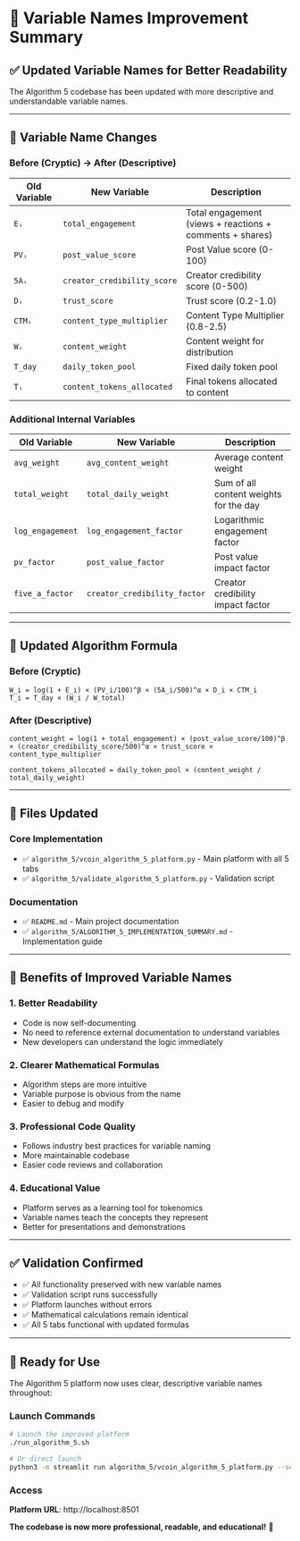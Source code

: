 # 📝 Variable Names Improvement Summary

## ✅ Updated Variable Names for Better Readability

The Algorithm 5 codebase has been updated with more descriptive and understandable variable names.

---

## 🔄 Variable Name Changes

### Before (Cryptic) → After (Descriptive)

| Old Variable | New Variable | Description |
|--------------|--------------|-------------|
| `Eᵢ` | `total_engagement` | Total engagement (views + reactions + comments + shares) |
| `PVᵢ` | `post_value_score` | Post Value score (0-100) |
| `5Aᵢ` | `creator_credibility_score` | Creator credibility score (0-500) |
| `Dᵢ` | `trust_score` | Trust score (0.2-1.0) |
| `CTMᵢ` | `content_type_multiplier` | Content Type Multiplier (0.8-2.5) |
| `Wᵢ` | `content_weight` | Content weight for distribution |
| `T_day` | `daily_token_pool` | Fixed daily token pool |
| `Tᵢ` | `content_tokens_allocated` | Final tokens allocated to content |

### Additional Internal Variables

| Old Variable | New Variable | Description |
|--------------|--------------|-------------|
| `avg_weight` | `avg_content_weight` | Average content weight |
| `total_weight` | `total_daily_weight` | Sum of all content weights for the day |
| `log_engagement` | `log_engagement_factor` | Logarithmic engagement factor |
| `pv_factor` | `post_value_factor` | Post value impact factor |
| `five_a_factor` | `creator_credibility_factor` | Creator credibility impact factor |

---

## 🧮 Updated Algorithm Formula

### Before (Cryptic)
```
W_i = log(1 + E_i) × (PV_i/100)^β × (5A_i/500)^α × D_i × CTM_i
T_i = T_day × (W_i / W_total)
```

### After (Descriptive)
```
content_weight = log(1 + total_engagement) × (post_value_score/100)^β × (creator_credibility_score/500)^α × trust_score × content_type_multiplier

content_tokens_allocated = daily_token_pool × (content_weight / total_daily_weight)
```

---

## 📁 Files Updated

### Core Implementation
- ✅ `algorithm_5/vcoin_algorithm_5_platform.py` - Main platform with all 5 tabs
- ✅ `algorithm_5/validate_algorithm_5_platform.py` - Validation script

### Documentation
- ✅ `README.md` - Main project documentation
- ✅ `algorithm_5/ALGORITHM_5_IMPLEMENTATION_SUMMARY.md` - Implementation guide

---

## 🎯 Benefits of Improved Variable Names

### 1. **Better Readability**
- Code is now self-documenting
- No need to reference external documentation to understand variables
- New developers can understand the logic immediately

### 2. **Clearer Mathematical Formulas**
- Algorithm steps are more intuitive
- Variable purpose is obvious from the name
- Easier to debug and modify

### 3. **Professional Code Quality**
- Follows industry best practices for variable naming
- More maintainable codebase
- Easier code reviews and collaboration

### 4. **Educational Value**
- Platform serves as a learning tool for tokenomics
- Variable names teach the concepts they represent
- Better for presentations and demonstrations

---

## ✅ Validation Confirmed

- ✅ All functionality preserved with new variable names
- ✅ Validation script runs successfully
- ✅ Platform launches without errors
- ✅ Mathematical calculations remain identical
- ✅ All 5 tabs functional with updated formulas

---

## 🚀 Ready for Use

The Algorithm 5 platform now uses clear, descriptive variable names throughout:

### Launch Commands
```bash
# Launch the improved platform
./run_algorithm_5.sh

# Or direct launch
python3 -m streamlit run algorithm_5/vcoin_algorithm_5_platform.py --server.port 8501
```

### Access
**Platform URL**: http://localhost:8501

**The codebase is now more professional, readable, and educational!** 🎉
